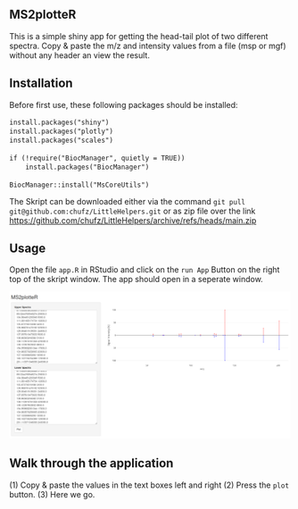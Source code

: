 ## MS2plotteR

This is a simple shiny app for getting the head-tail plot of two different spectra.
Copy & paste the m/z and intensity values from a file (msp or mgf) without any header an view the result. 

## Installation
Before first use, these following packages should be installed:

```{R}
install.packages("shiny")
install.packages("plotly")
install.packages("scales")

if (!require("BiocManager", quietly = TRUE))
    install.packages("BiocManager")

BiocManager::install("MsCoreUtils")
```

The Skript can be downloaded either via the command `git pull git@github.com:chufz/LittleHelpers.git` or as zip file over the link https://github.com/chufz/LittleHelpers/archive/refs/heads/main.zip


## Usage

Open the file `app.R` in RStudio and click on the `run App` Button on the right top of the skript window. The app should open in a seperate window.

![Example](www/layout.png)

## Walk through the application

(1) Copy & paste the values in the text boxes left and right
(2) Press the `plot` button. 
(3) Here we go.
